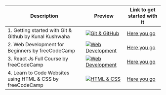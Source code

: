 |Description | Preview   | Link to get started with it   |
| ------------ | ------------ | ------------ |
|   1. Getting started with Git & Github by Kunal Kushwaha | [![Git & GitHub](https://i.ytimg.com/vi/apGV9Kg7ics/mqdefault.jpg "Git & GitHub")](https://www.youtube.com/watch?v=apGV9Kg7ics "Git & GitHub")  | [Here you go](https://www.youtube.com/watch?v=apGV9Kg7ics)  
| 2. Web Development for Beginners by freeCodeCamp | [![Web Development](https://ik.imagekit.io/1cw2zpbjy/OSWH/FCC.png?ik-sdk-version=javascript-1.4.3&updatedAt=1670222534503 "Web Development")](https://youtu.be/nu_pCVPKzTk "Web Development")| [Here you go](https://youtu.be/nu_pCVPKzTk)  
| 3. React Js Full Course by freeCodeCamp | [![Web Development](https://ik.imagekit.io/1cw2zpbjy/OSWH/FCC.png?ik-sdk-version=javascript-1.4.3&updatedAt=1670222534503 "Web Development")](https://www.youtube.com/watch?v=bMknfKXIFA8 "Web Development")| [Here you go](https://www.youtube.com/watch?v=bMknfKXIFA8)
| 4. Learn to Code Websites using HTML & CSS by freeCodeCamp | [![HTML & CSS](https://i.ytimg.com/vi/a_iQb1lnAEQ/hq720.jpg?sqp=-oaymwEcCNAFEJQDSFbyq4qpAw4IARUAAIhCGAFwAcABBg==&rs=AOn4CLAewwtVJXvh6MzYJZCQ6h3oQhVjEQ "HTML & CSS")](https://www.youtube.com/watch?v=a_iQb1lnAEQ "HTML & CSS")| [Here you go](https://www.youtube.com/watch?v=a_iQb1lnAEQ)